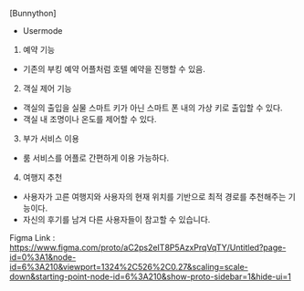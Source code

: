 [Bunnython]

- Usermode

 1. 예약 기능
  - 기존의 부킹 예약 어플처럼 호텔 예약을 진행할 수 있음.
 2. 객실 제어 기능
  - 객실의 출입을 실물 스마트 키가 아닌 스마트 폰 내의 가상 키로 출입할 수 있다.
  - 객실 내 조명이나 온도를 제어할 수 있다.
 3. 부가 서비스 이용
  - 룸 서비스를 어플로 간편하게 이용 가능하다.
 4. 여행지 추천
  - 사용자가 고른 여행지와 사용자의 현재 위치를 기반으로 최적 경로를 추천해주는 기능이다.
  - 자신의 후기를 남겨 다른 사용자들이 참고할 수 있습니다.
  
  Figma Link : https://www.figma.com/proto/aC2ps2eIT8P5AzxPrqVqTY/Untitled?page-id=0%3A1&node-id=6%3A210&viewport=1324%2C526%2C0.27&scaling=scale-down&starting-point-node-id=6%3A210&show-proto-sidebar=1&hide-ui=1
